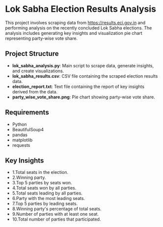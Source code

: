 # Lok Sabha Election Results Analysis

This project involves scraping data from https://results.eci.gov.in  and performing analysis on the recently concluded Lok Sabha elections. The analysis includes generating key insights and visualization pie chart representing party-wise vote share.

## Project Structure

- **lok_sabha_analysis.py**: Main script to scrape data, generate insights, and create visualizations.
- **lok_sabha_results.csv**: CSV file containing the scraped election results data.
- **election_report.txt**: Text file containing the report of key insights derived from the data.
- **party_wise_vote_share.png**: Pie chart showing party-wise vote share.

## Requirements

- Python
- BeautifulSoup4
- pandas
- matplotlib
- requests

## Key Insights
- 1.Total seats in the election.
- 2.Winning party.
- 3.Top 5 parties by seats won.
- 4.Total seats won by all parties.
- 5.Total seats leading by all parties.
- 6.Party with the most leading seats.
- 7.Top 5 parties by leading seats.
- 8.Winning party's percentage of total seats.
- 9.Number of parties with at least one seat.
- 10.Total number of parties that participated.
